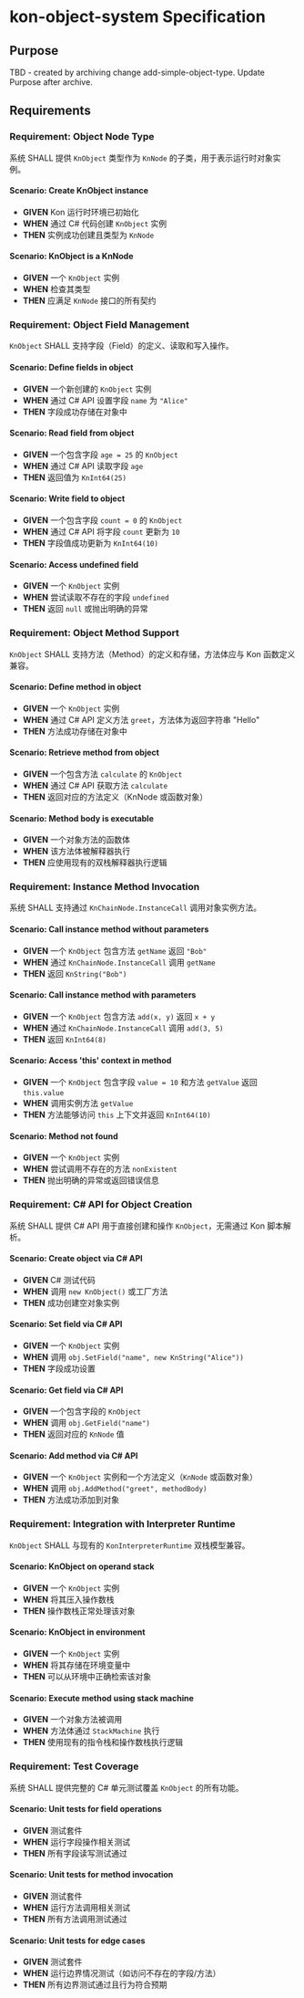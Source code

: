 # kon-object-system Specification

## Purpose
TBD - created by archiving change add-simple-object-type. Update Purpose after archive.
## Requirements
### Requirement: Object Node Type
系统 SHALL 提供 `KnObject` 类型作为 `KnNode` 的子类，用于表示运行时对象实例。

#### Scenario: Create KnObject instance
- **GIVEN** Kon 运行时环境已初始化
- **WHEN** 通过 C# 代码创建 `KnObject` 实例
- **THEN** 实例成功创建且类型为 `KnNode`

#### Scenario: KnObject is a KnNode
- **GIVEN** 一个 `KnObject` 实例
- **WHEN** 检查其类型
- **THEN** 应满足 `KnNode` 接口的所有契约

### Requirement: Object Field Management
`KnObject` SHALL 支持字段（Field）的定义、读取和写入操作。

#### Scenario: Define fields in object
- **GIVEN** 一个新创建的 `KnObject` 实例
- **WHEN** 通过 C# API 设置字段 `name` 为 `"Alice"`
- **THEN** 字段成功存储在对象中

#### Scenario: Read field from object
- **GIVEN** 一个包含字段 `age = 25` 的 `KnObject`
- **WHEN** 通过 C# API 读取字段 `age`
- **THEN** 返回值为 `KnInt64(25)`

#### Scenario: Write field to object
- **GIVEN** 一个包含字段 `count = 0` 的 `KnObject`
- **WHEN** 通过 C# API 将字段 `count` 更新为 `10`
- **THEN** 字段值成功更新为 `KnInt64(10)`

#### Scenario: Access undefined field
- **GIVEN** 一个 `KnObject` 实例
- **WHEN** 尝试读取不存在的字段 `undefined`
- **THEN** 返回 `null` 或抛出明确的异常

### Requirement: Object Method Support
`KnObject` SHALL 支持方法（Method）的定义和存储，方法体应与 Kon 函数定义兼容。

#### Scenario: Define method in object
- **GIVEN** 一个 `KnObject` 实例
- **WHEN** 通过 C# API 定义方法 `greet`，方法体为返回字符串 "Hello"
- **THEN** 方法成功存储在对象中

#### Scenario: Retrieve method from object
- **GIVEN** 一个包含方法 `calculate` 的 `KnObject`
- **WHEN** 通过 C# API 获取方法 `calculate`
- **THEN** 返回对应的方法定义（KnNode 或函数对象）

#### Scenario: Method body is executable
- **GIVEN** 一个对象方法的函数体
- **WHEN** 该方法体被解释器执行
- **THEN** 应使用现有的双栈解释器执行逻辑

### Requirement: Instance Method Invocation
系统 SHALL 支持通过 `KnChainNode.InstanceCall` 调用对象实例方法。

#### Scenario: Call instance method without parameters
- **GIVEN** 一个 `KnObject` 包含方法 `getName` 返回 `"Bob"`
- **WHEN** 通过 `KnChainNode.InstanceCall` 调用 `getName`
- **THEN** 返回 `KnString("Bob")`

#### Scenario: Call instance method with parameters
- **GIVEN** 一个 `KnObject` 包含方法 `add(x, y)` 返回 `x + y`
- **WHEN** 通过 `KnChainNode.InstanceCall` 调用 `add(3, 5)`
- **THEN** 返回 `KnInt64(8)`

#### Scenario: Access 'this' context in method
- **GIVEN** 一个 `KnObject` 包含字段 `value = 10` 和方法 `getValue` 返回 `this.value`
- **WHEN** 调用实例方法 `getValue`
- **THEN** 方法能够访问 `this` 上下文并返回 `KnInt64(10)`

#### Scenario: Method not found
- **GIVEN** 一个 `KnObject` 实例
- **WHEN** 尝试调用不存在的方法 `nonExistent`
- **THEN** 抛出明确的异常或返回错误信息

### Requirement: C# API for Object Creation
系统 SHALL 提供 C# API 用于直接创建和操作 `KnObject`，无需通过 Kon 脚本解析。

#### Scenario: Create object via C# API
- **GIVEN** C# 测试代码
- **WHEN** 调用 `new KnObject()` 或工厂方法
- **THEN** 成功创建空对象实例

#### Scenario: Set field via C# API
- **GIVEN** 一个 `KnObject` 实例
- **WHEN** 调用 `obj.SetField("name", new KnString("Alice"))`
- **THEN** 字段成功设置

#### Scenario: Get field via C# API
- **GIVEN** 一个包含字段的 `KnObject`
- **WHEN** 调用 `obj.GetField("name")`
- **THEN** 返回对应的 `KnNode` 值

#### Scenario: Add method via C# API
- **GIVEN** 一个 `KnObject` 实例和一个方法定义（`KnNode` 或函数对象）
- **WHEN** 调用 `obj.AddMethod("greet", methodBody)`
- **THEN** 方法成功添加到对象

### Requirement: Integration with Interpreter Runtime
`KnObject` SHALL 与现有的 `KonInterpreterRuntime` 双栈模型兼容。

#### Scenario: KnObject on operand stack
- **GIVEN** 一个 `KnObject` 实例
- **WHEN** 将其压入操作数栈
- **THEN** 操作数栈正常处理该对象

#### Scenario: KnObject in environment
- **GIVEN** 一个 `KnObject` 实例
- **WHEN** 将其存储在环境变量中
- **THEN** 可以从环境中正确检索该对象

#### Scenario: Execute method using stack machine
- **GIVEN** 一个对象方法被调用
- **WHEN** 方法体通过 `StackMachine` 执行
- **THEN** 使用现有的指令栈和操作数栈执行逻辑

### Requirement: Test Coverage
系统 SHALL 提供完整的 C# 单元测试覆盖 `KnObject` 的所有功能。

#### Scenario: Unit tests for field operations
- **GIVEN** 测试套件
- **WHEN** 运行字段操作相关测试
- **THEN** 所有字段读写测试通过

#### Scenario: Unit tests for method invocation
- **GIVEN** 测试套件
- **WHEN** 运行方法调用相关测试
- **THEN** 所有方法调用测试通过

#### Scenario: Unit tests for edge cases
- **GIVEN** 测试套件
- **WHEN** 运行边界情况测试（如访问不存在的字段/方法）
- **THEN** 所有边界测试通过且行为符合预期

